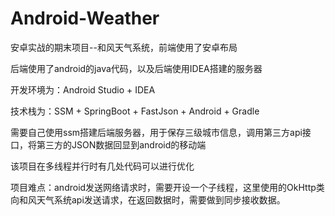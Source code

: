 # Android-Weather
安卓实战的期末项目--和风天气系统，前端使用了安卓布局

后端使用了android的java代码，以及后端使用IDEA搭建的服务器 

开发环境为：Android Studio + IDEA

技术栈为：SSM + SpringBoot + FastJson + Android + Gradle

需要自己使用ssm搭建后端服务器，用于保存三级城市信息，调用第三方api接口，将第三方的JSON数据回显到android的移动端

该项目在多线程并行时有几处代码可以进行优化

项目难点：android发送网络请求时，需要开设一个子线程，这里使用的OkHttp类向和风天气系统api发送请求，在返回数据时，需要做到同步接收数据。
